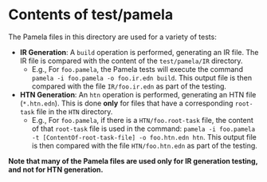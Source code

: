 # Contents of test/pamela	
The Pamela files in this directory are used for a variety of tests:  

* **IR Generation**:  A `build` operation is performed, generating an IR file.  The IR file is compared with the content of the `test/pamela/IR` directory.
	* E.g., For `foo.pamela`, the Pamela tests will execute the command `pamela -i foo.pamela -o foo.ir.edn build`.  This output file is then compared with the file `IR/foo.ir.edn` as part of the testing.
* **HTN Generation**: An `htn` operation is performed, generating an HTN file (`*.htn.edn`).  This is done **only** for files that have a corresponding `root-task` file in the `HTN` directory.  
	* E.g., For `foo.pamela`, if there is a `HTN/foo.root-task` file, the content of that `root-task` file is used in the command: `pamela -i foo.pamela -t [ContentOf-root-task-file] -o foo.htn.edn htn`.   This output file is then compared with the file `HTN/foo.htn.edn` as part of the testing.

**Note that many of the Pamela files are used only for IR generation testing, and not for HTN generation.**